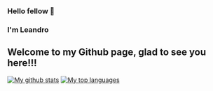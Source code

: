 ### Hello fellow </dev> 👋
### I'm Leandro
## Welcome to my Github page, glad to see you here!!!

[![My github stats](https://github-readme-stats.vercel.app/api?username=ldfracao&theme=blue-green)](https://github.com/ldfracao/github-readme-stats)
[![My top languages](https://github-readme-stats.vercel.app/api/top-langs/?username=ldfracao&theme=blue-green)](https://github.com/ldfraco/github-readme-stats)

<!--
- 🔭 I’m currently working on ...
- 🌱 I’m currently learning ...
- 👯 I’m looking to collaborate on ...
- 🤔 I’m looking for help with ...
- 💬 Ask me about ...
- 📫 How to reach me: ...
- 😄 Pronouns: ...
- ⚡ Fun fact: ...
-->
